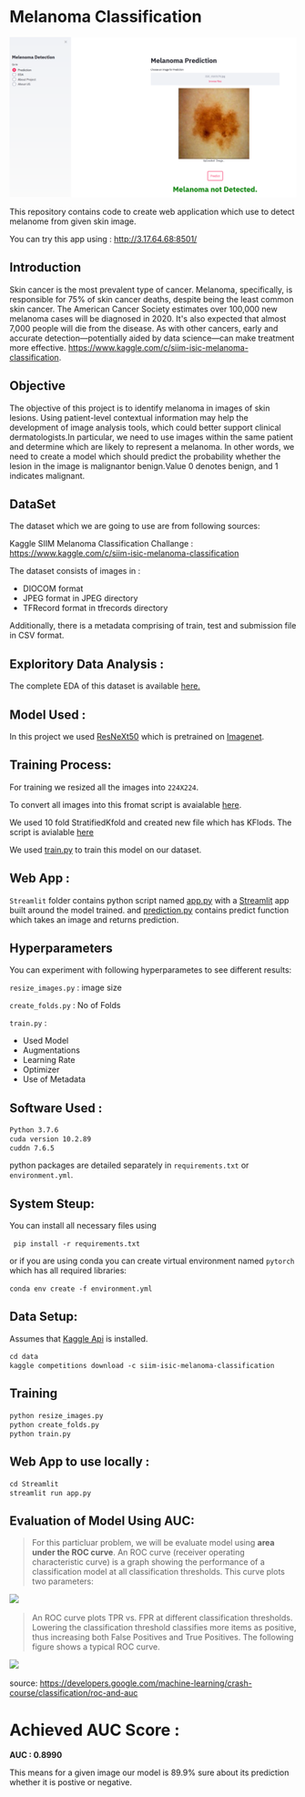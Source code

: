 # Melanoma Classification

![](https://github.com/vatsal30/HackGujarat/blob/master/EDA/images/final.PNG)

This repository contains code to create web application which use to detect melanome from given skin image.

You can try this app using : http://3.17.64.68:8501/

## Introduction

Skin cancer is the most prevalent type of cancer. Melanoma, specifically, is responsible for 75% of skin cancer deaths, despite being the least common skin cancer. The American Cancer Society estimates over 100,000 new melanoma cases will be diagnosed in 2020. It's also expected that almost 7,000 people will die from the disease. As with other cancers, early and accurate detection—potentially aided by data science—can make treatment more effective. https://www.kaggle.com/c/siim-isic-melanoma-classification.

## Objective

The objective of this project is to identify melanoma in images of skin lesions. Using patient-level contextual information may help the development of image analysis tools, which could better support clinical dermatologists.In particular, we need to use images within the same patient and determine which are likely to represent a melanoma. In other words, we need to create a model which should predict the probability whether the lesion in the image is malignantor benign.Value 0 denotes benign, and 1 indicates malignant.

## DataSet 

The dataset which we are going to use are from following sources: 

Kaggle SIIM Melanoma Classification Challange :  https://www.kaggle.com/c/siim-isic-melanoma-classification

The dataset consists of images in :

* DIOCOM format
* JPEG format in JPEG directory
* TFRecord format in tfrecords directory

Additionally, there is a metadata comprising of train, test and submission file in CSV format.

## Exploritory Data Analysis : 
  
  The complete EDA of this dataset is available [here.](https://github.com/vatsal30/HackGujarat/tree/master/EDA)
  
## Model Used :
  
  In this project we used [ResNeXt50](https://github.com/facebookresearch/ResNeXt) which is pretrained on [Imagenet](http://www.image-net.org/).

## Training Process:
  
  For training we resized all the images into `224X224`.
  
  To convert all images into this fromat script is avaialable [here](https://github.com/vatsal30/HackGujarat/blob/master/resize_images.py).
  
  We used 10 fold StratifiedKfold and created new file which has KFlods. The script is avialable [here](https://github.com/vatsal30/HackGujarat/blob/master/create_folds.py)
  
  We used [train.py](https://github.com/vatsal30/HackGujarat/blob/master/train.py) to train this model on our dataset.
  
## Web App :
  `Streamlit` folder contains python script named [app.py](https://github.com/vatsal30/HackGujarat/blob/master/Streamlit/app.py) with a [Streamlit](https://www.streamlit.io/) app built around the model trained.
  and [prediction.py](https://github.com/vatsal30/HackGujarat/blob/master/Streamlit/prediction.py) contains predict function which takes an image and returns prediction.

## Hyperparameters 
  
  You can experiment with following hyperparametes to see different results:
  
  `resize_images.py` : image size 
  
  `create_folds.py` : No of Folds
  
  `train.py` : 
  
  * Used Model 
  * Augmentations
  * Learning Rate
  * Optimizer
  * Use of Metadata
  
## Software Used :
    Python 3.7.6
    cuda version 10.2.89
    cuddn 7.6.5
    
   python packages are detailed separately in `requirements.txt` or `environment.yml`.

## System Steup:
  You can install all necessary files using 
  
  ```  pip install -r requirements.txt ```
  
  or if you are using conda you can create virtual environment named `pytorch` which has all required libraries:
  
  ``` conda env create -f environment.yml ```
## Data Setup:
  Assumes that [Kaggle Api](https://github.com/Kaggle/kaggle-api) is installed.
    
  ```
  cd data
  kaggle competitions download -c siim-isic-melanoma-classification
  ```
## Training 
  ```
  python resize_images.py
  python create_folds.py
  python train.py
  ```
## Web App to use locally :
 ```
 cd Streamlit
 streamlit run app.py
 ```
## Evaluation of Model Using AUC: 
> For this particluar problem, we will be evaluate model using **area under the ROC curve**. An ROC curve (receiver operating characteristic curve) is a graph showing the performance of a classification model at all classification thresholds. This curve plots two parameters:

![](https://imgur.com/yNeAG4M.png)

> An ROC curve plots TPR vs. FPR at different classification thresholds. Lowering the classification threshold classifies more items as positive, thus increasing both False Positives and True Positives. The following figure shows a typical ROC curve.

![](https://imgur.com/N3UOcBF.png)

source: https://developers.google.com/machine-learning/crash-course/classification/roc-and-auc

# Achieved AUC Score :
  
  **AUC : 0.8990**
  
  This means for a given image our model is 89.9% sure about its prediction whether it is postive or negative.
